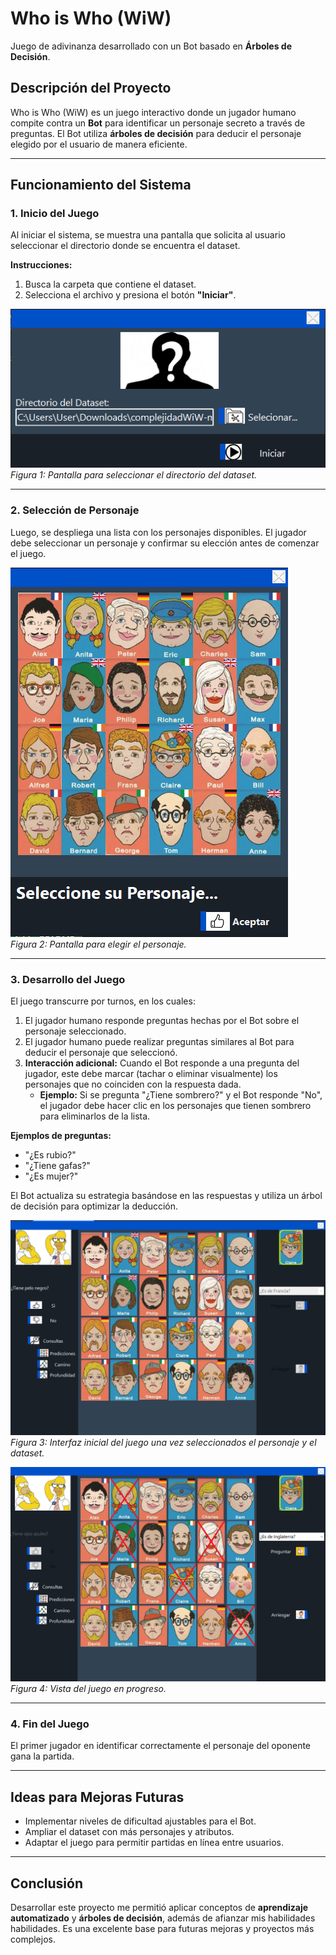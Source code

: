 # **Who is Who (WiW)**  
Juego de adivinanza desarrollado con un Bot basado en **Árboles de Decisión**.

## **Descripción del Proyecto**  
Who is Who (WiW) es un juego interactivo donde un jugador humano compite contra un **Bot** para identificar un personaje secreto a través de preguntas. El Bot utiliza **árboles de decisión** para deducir el personaje elegido por el usuario de manera eficiente.

---

## **Funcionamiento del Sistema**

### **1. Inicio del Juego**  
Al iniciar el sistema, se muestra una pantalla que solicita al usuario seleccionar el directorio donde se encuentra el dataset.

**Instrucciones:**  
1. Busca la carpeta que contiene el dataset.  
2. Selecciona el archivo y presiona el botón **"Iniciar"**.

![Pantalla Inicial](https://github.com/FiorellaA17/complejidadWiW/blob/e5c1fd29a5e591ba92a6c90ea1a687e2b5903213/img-%20inicio.png)  
*Figura 1: Pantalla para seleccionar el directorio del dataset.*

---

### **2. Selección de Personaje**  
Luego, se despliega una lista con los personajes disponibles. El jugador debe seleccionar un personaje y confirmar su elección antes de comenzar el juego.

![Pantalla Selección](https://github.com/FiorellaA17/complejidadWiW/blob/e5c1fd29a5e591ba92a6c90ea1a687e2b5903213/img-%20seleccionar%20personaje.png)  
*Figura 2: Pantalla para elegir el personaje.*

---

### **3. Desarrollo del Juego**  
El juego transcurre por turnos, en los cuales:  
1. El jugador humano responde preguntas hechas por el Bot sobre el personaje seleccionado.  
2. El jugador humano puede realizar preguntas similares al Bot para deducir el personaje que seleccionó.  
3. **Interacción adicional:** Cuando el Bot responde a una pregunta del jugador, este debe marcar (tachar o eliminar visualmente) los personajes que no coinciden con la respuesta dada.  
   - **Ejemplo:** Si se pregunta "¿Tiene sombrero?" y el Bot responde "No", el jugador debe hacer clic en los personajes que tienen sombrero para eliminarlos de la lista.  

**Ejemplos de preguntas:**  
- "¿Es rubio?"  
- "¿Tiene gafas?"  
- "¿Es mujer?"  

El Bot actualiza su estrategia basándose en las respuestas y utiliza un árbol de decisión para optimizar la deducción.

![Pantalla Juego](https://github.com/FiorellaA17/complejidadWiW/blob/e5c1fd29a5e591ba92a6c90ea1a687e2b5903213/img-juego%20en%20progreso1.png)  
*Figura 3: Interfaz inicial del juego una vez seleccionados el personaje y el dataset.*

![Pantalla Juego2](https://github.com/FiorellaA17/complejidadWiW/blob/e5c1fd29a5e591ba92a6c90ea1a687e2b5903213/img-juego%20en%20progreso2.png)  
*Figura 4: Vista del juego en progreso.*


---

### **4. Fin del Juego**  
El primer jugador en identificar correctamente el personaje del oponente gana la partida.

---

## **Ideas para Mejoras Futuras**  
- Implementar niveles de dificultad ajustables para el Bot.  
- Ampliar el dataset con más personajes y atributos.  
- Adaptar el juego para permitir partidas en línea entre usuarios.  

---

## **Conclusión**  
Desarrollar este proyecto me permitió aplicar conceptos de **aprendizaje automatizado** y **árboles de decisión**, además de afianzar mis habilidades habilidades. Es una excelente base para futuras mejoras y proyectos más complejos.
